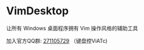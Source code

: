 VimDesktop
==========

让所有 Windows 桌面程序拥有 Vim 操作风格的辅助工具

加入官方QQ群: [271105729](http://wp.qq.com/wpa/qunwpa?idkey=7aa346ef3d4d7700bc2dd398afe8168251d57f9ea7602479f28edc07f59ceb90) （键盘控ViATc)